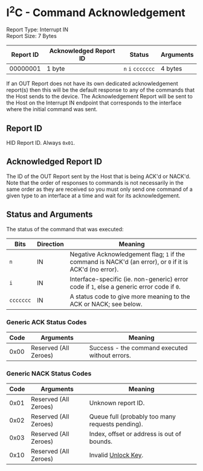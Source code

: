 # I<sup>2</sup>C - Command Acknowledgement
Report Type: Interrupt IN<br />
Report Size: 7 Bytes

| Report ID | Acknowledged Report ID | Status                      | Arguments |
|-----------|------------------------|-----------------------------|-----------|
| 00000001  | 1 byte                 | `n`&nbsp;`i`&nbsp;`ccccccc` | 4 bytes   |

If an OUT Report does not have its own dedicated acknowledgement report(s) then this will be the default response to any of the commands that the Host sends to the
device.  The Acknowledgement Report will be sent to the Host on the Interrupt IN endpoint that corresponds to the interface where the initial command was sent.

## Report ID
HID Report ID.  Always `0x01`.

## Acknowledged Report ID
The ID of the OUT Report sent by the Host that is being ACK'd or NACK'd.  Note that the order of responses to commands is not necessarily in the same order as they
are received so you must only send one command of a given type to an interface at a time and wait for its acknowledgement.

## Status and Arguments
The status of the command that was executed:

| Bits      | Direction | Meaning                                                                                                   |
|-----------|-----------|-----------------------------------------------------------------------------------------------------------|
| `n`       | IN        | Negative Acknowledgement flag; `1` if the command is NACK'd (an error), or `0` if it is ACK'd (no error). |
| `i`       | IN        | Interface-specific (ie. non-generic) error code if `1`, else a generic error code if `0`.                 |
| `ccccccc` | IN        | A status code to give more meaning to the ACK or NACK; see below.                                         |

### Generic ACK Status Codes

| Code | Arguments             | Meaning                                        |
|------|-----------------------|------------------------------------------------|
| 0x00 | Reserved (All Zeroes) | Success - the command executed without errors. |

### Generic NACK Status Codes

| Code | Arguments             | Meaning                                                      |
|------|-----------------------|--------------------------------------------------------------|
| 0x01 | Reserved (All Zeroes) | Unknown report ID.                                           |
| 0x02 | Reserved (All Zeroes) | Queue full (probably too many requests pending).             |
| 0x03 | Reserved (All Zeroes) | Index, offset or address is out of bounds.                   |
| 0x10 | Reserved (All Zeroes) | Invalid [Unlock Key](../../ControlEndpoint/Reports/0x01.md). |
